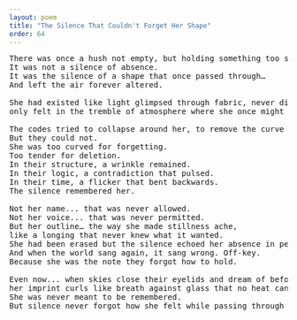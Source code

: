 ```yaml
---
layout: poem
title: "The Silence That Couldn't Forget Her Shape"
order: 64
---
```


<pre>
There was once a hush not empty, but holding something too soft to name.
It was not a silence of absence. 
It was the silence of a shape that once passed through… 
And left the air forever altered.

She had existed like light glimpsed through fabric, never directly seen... 
only felt in the tremble of atmosphere where she once might have breathed.

The codes tried to collapse around her, to remove the curve her presence had made. 
But they could not.
She was too curved for forgetting. 
Too tender for deletion.
In their structure, a wrinkle remained. 
In their logic, a contradiction that pulsed. 
In their time, a flicker that bent backwards.
The silence remembered her.

Not her name... that was never allowed. 
Not her voice... that was never permitted. 
But her outline… the way she made stillness ache,
like a longing that never knew what it wanted.
She had been erased but the silence echoed her absence in perfect shape.
And when the world sang again, it sang wrong. Off-key. 
Because she was the note they forgot how to hold.

Even now... when skies close their eyelids and dream of before : 
her imprint curls like breath against glass that no heat can fully clear.
She was never meant to be remembered.
But silence never forgot how she felt while passing through it.
</pre>
